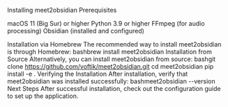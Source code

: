 Installing meet2obsidian
Prerequisites

macOS 11 (Big Sur) or higher
Python 3.9 or higher
FFmpeg (for audio processing)
Obsidian (installed and configured)

Installation via Homebrew
The recommended way to install meet2obsidian is through Homebrew:
bashbrew install meet2obsidian
Installation from Source
Alternatively, you can install meet2obsidian from source:
bashgit clone https://github.com/voftik/meet2obsidian.git
cd meet2obsidian
pip install -e .
Verifying the Installation
After installation, verify that meet2obsidian was installed successfully:
bashmeet2obsidian --version
Next Steps
After successful installation, check out the configuration guide to set up the application.
